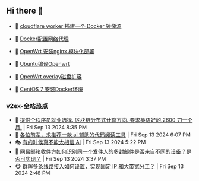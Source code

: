 ## Hi there 👋

<!--
**dkyg666/dkyg666** is a ✨ _special_ ✨ repository because its `README.md` (this file) appears on your GitHub profile.

Here are some ideas to get you started:

- 🔭 I’m currently working on ...
- 🌱 I’m currently learning ...
- 👯 I’m looking to collaborate on ...
- 🤔 I’m looking for help with ...
- 💬 Ask me about ...
- 📫 How to reach me: ...
- 😄 Pronouns: ...
- ⚡ Fun fact: ...
-->

<!-- BLOG-POST-LIST:START -->
- 🦩 [cloudflare worker 搭建一个 Docker 镜像源](http://blog.1996099.xyz/archives/cloudflare-worker-da-jian-yi-ge-docker-jing-xiang-zhan) 

- 🚦 [Docker配置网络代理](http://blog.1996099.xyz/archives/dockerpei-zhi-wang-luo-dai-li) 

- 🫶 [OpenWrt 安装nginx 模块化部署](http://blog.1996099.xyz/archives/openwrt-an-zhuang-nginx-mo-kuai-hua-bu-shu) 

- 🦄 [Ubuntu编译Openwrt](http://blog.1996099.xyz/archives/ubuntuzi-bian-yi-openwrt) 

- 🐻 [OpenWrt overlay磁盘扩容](http://blog.1996099.xyz/archives/openwrt-overlay) 

- 🤖 [CentOS 7 安装Docker环境](http://blog.1996099.xyz/archives/centos-docker) 
<!-- BLOG-POST-LIST:END -->

### v2ex-全站热点
<!-- v2ex:START -->
- 🥸 [提供个程序员就业选择. 区块链分布式计算方向. 要求英语好的.2600 刀一个月.](https://www.v2ex.com/t/1072808#reply1) | Fri Sep 13 2024 8:35 PM
- 🤗 [各位前辈，求推荐一款 ai 辅助的代码阅读工具](https://www.v2ex.com/t/1072804#reply1) | Fri Sep 13 2024 6:07 PM
- 🎭 [有的时候真不能太相信 AI](https://www.v2ex.com/t/1072802#reply4) | Fri Sep 13 2024 5:22 PM
- 🥷 [网易邮箱收件方如何识别同一个发件人的多封邮件是否来自不同的设备？是否可实现？](https://www.v2ex.com/t/1072791#reply2) | Fri Sep 13 2024 3:37 PM
- 🐵 [群晖多条线路接入如何设置，实现固定 IP 和大带宽分工？](https://www.v2ex.com/t/1072784#reply2) | Fri Sep 13 2024 2:48 PM<!-- v2ex:END -->

